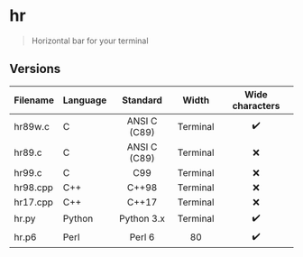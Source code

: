 # hr
> Horizontal bar for your terminal

## Versions

| Filename | Language |  Standard    |   Width  | Wide characters  |
|:---------|:---------|:------------:|:--------:|:----------------:|
| hr89w.c  | C        | ANSI C (C89) | Terminal |:heavy_check_mark:|
| hr89.c   | C        | ANSI C (C89) | Terminal |       :x:        |
| hr99.c   | C        | C99          | Terminal |       :x:        |
| hr98.cpp | C++      | C++98        | Terminal |       :x:        |
| hr17.cpp | C++      | C++17        | Terminal |       :x:        |
| hr.py    | Python   | Python 3.x   | Terminal |:heavy_check_mark:|
| hr.p6    | Perl     | Perl 6       |    80    |:heavy_check_mark:|
